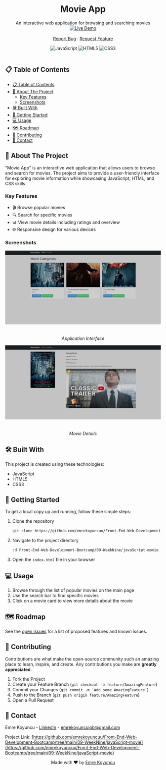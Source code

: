 <div align="center">

  <h1 align="center">Movie App</h1>

  <p align="center">
    An interactive web application for browsing and searching movies
    <br />
    <a href="https://emre-movie-app.netlify.app/" target="_blank">
      <img src="https://img.shields.io/badge/LIVE%20DEMO-Click%20Here-brightgreen?style=for-the-badge&logo=netlify" alt="Live Demo" height="50">
    </a>
    <br />
    <br />
    <a href="https://github.com/emrekoyuncuu/Front-End-Web-Development-Bootcamp/issues">Report Bug</a>
    ·
    <a href="https://github.com/emrekoyuncuu/Front-End-Web-Development-Bootcamp/issues">Request Feature</a>
  </p>

  <div align="center">
    <img src="https://img.shields.io/badge/JavaScript-F7DF1E?style=for-the-badge&logo=javascript&logoColor=black" alt="JavaScript">
    <img src="https://img.shields.io/badge/HTML5-E34F26?style=for-the-badge&logo=html5&logoColor=white" alt="HTML5">
    <img src="https://img.shields.io/badge/CSS3-1572B6?style=for-the-badge&logo=css3&logoColor=white" alt="CSS3">
  </div>
</div>

<br />

## 📋 Table of Contents

- [📋 Table of Contents](#-table-of-contents)
- [🚀 About The Project](#-about-the-project)
  - [Key Features](#key-features)
  - [Screenshots](#screenshots)
- [🛠️ Built With](#️-built-with)
- [🏁 Getting Started](#-getting-started)
- [💻 Usage](#-usage)
- [🗺️ Roadmap](#️-roadmap)
- [🤝 Contributing](#-contributing)
- [📧 Contact](#-contact)

## 🚀 About The Project

"Movie App" is an interactive web application that allows users to browse and search for movies. The project aims to provide a user-friendly interface for exploring movie information while showcasing JavaScript, HTML, and CSS skills.

### Key Features

- 🎬 Browse popular movies
- 🔍 Search for specific movies
- 📊 View movie details including ratings and overview
- 🌐 Responsive design for various devices

### Screenshots

<div align="center">
  <img src="https://github.com/emrekoyuncuu/Front-End-Web-Development-Bootcamp/blob/main/09-WeekNine/javaScript-movie/public/screenshot1.png" alt="Application Interface" width="800" style="max-width: 100%; height: auto; margin-bottom: 20px;">
  <p><em>Application Interface</em></p>
  
  <img src="https://github.com/emrekoyuncuu/Front-End-Web-Development-Bootcamp/blob/main/09-WeekNine/javaScript-movie/public/screenshot2.png" alt="Application Interface" width="800" style="max-width: 100%; height: auto; margin-bottom: 20px;">
  <p><em>Movie Details</em></p>
</div>

## 🛠️ Built With

This project is created using these technologies:

- JavaScript
- HTML5
- CSS3

## 🏁 Getting Started

To get a local copy up and running, follow these simple steps:

1. Clone the repository
   ```sh
   git clone https://github.com/emrekoyuncuu/Front-End-Web-Development-Bootcamp.git
   ```
2. Navigate to the project directory
   ```sh
   cd Front-End-Web-Development-Bootcamp/09-WeekNine/javaScript-movie
   ```
3. Open the `index.html` file in your browser

## 💻 Usage

1. Browse through the list of popular movies on the main page
2. Use the search bar to find specific movies
3. Click on a movie card to view more details about the movie

## 🗺️ Roadmap

See the [open issues](https://github.com/emrekoyuncuu/Front-End-Web-Development-Bootcamp/issues) for a list of proposed features and known issues.

## 🤝 Contributing

Contributions are what make the open-source community such an amazing place to learn, inspire, and create. Any contributions you make are **greatly appreciated**.

1. Fork the Project
2. Create your Feature Branch (`git checkout -b feature/AmazingFeature`)
3. Commit your Changes (`git commit -m 'Add some AmazingFeature'`)
4. Push to the Branch (`git push origin feature/AmazingFeature`)
5. Open a Pull Request

## 📧 Contact

Emre Koyuncu - [LinkedIn](https://www.linkedin.com/in/emrekoyuncuu/) - emrekoyuncujob@gmail.com

Project Link: [https://github.com/emrekoyuncuu/Front-End-Web-Development-Bootcamp/tree/main/09-WeekNine/javaScript-movie](https://github.com/emrekoyuncuu/Front-End-Web-Development-Bootcamp/tree/main/09-WeekNine/javaScript-movie)

<div align="center">
  Made with ❤️ by <a href="https://github.com/emrekoyuncuu">Emre Koyuncu</a>
</div>
